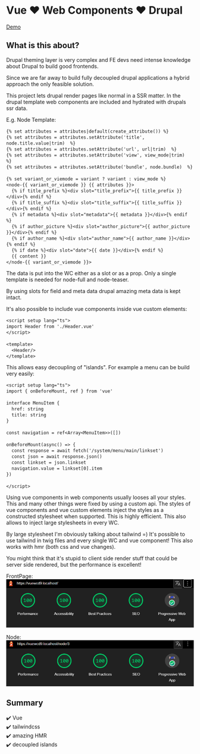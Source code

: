 # Vue ❤️ Web Components ❤️ Drupal

[Demo](https://whatami.woldtwerk.de)

## What is this about?

Drupal theming layer is very complex and FE devs need intense knowledge about Drupal 
to build good frontends.

Since we are far away to build fully decoupled drupal applications a hybrid approach 
the only feasible solution.

This project lets drupal render pages like normal in a SSR matter. In the drupal 
template web components are included and hydrated with drupals ssr data.

E.g. Node Template:

```twig
{% set attributes = attributes|default(create_attribute()) %}
{% set attributes = attributes.setAttribute('title', node.title.value|trim)  %}
{% set attributes = attributes.setAttribute('url', url|trim)  %}
{% set attributes = attributes.setAttribute('view', view_mode|trim)  %}
{% set attributes = attributes.setAttribute('bundle', node.bundle)  %}

{% set variant_or_viemode = variant ? variant : view_mode %}
<node-{{ variant_or_viemode }} {{ attributes }}>
  {% if title_prefix %}<div slot="title_prefix">{{ title_prefix }}</div>{% endif %}
  {% if title_suffix %}<div slot="title_suffix">{{ title_suffix }}</div>{% endif %}
  {% if metadata %}<div slot="metadata">{{ metadata }}</div>{% endif %}
  {% if author_picture %}<div slot="author_picture">{{ author_picture }}</div>{% endif %}
  {% if author_name %}<div slot="author_name">{{ author_name }}</div>{% endif %}
  {% if date %}<div slot="date">{{ date }}</div>{% endif %}
  {{ content }}
</node-{{ variant_or_viemode }}>
```

The data is put into the WC either as a slot or as a prop. Only a single template is 
needed for node-full and node-teaser.

By using slots for field and meta data drupal amazing meta data is kept intact. 

It's also possible to include vue components inside vue custom elements:

```vue
<script setup lang="ts">
import Header from './Header.vue'
</script>

<template>
  <Header/>
</template>
```

This allows easy decoupling of "islands". For example a menu can be build very easily:

```vue
<script setup lang="ts">
import { onBeforeMount, ref } from 'vue'

interface MenuItem {
  href: string
  title: string
}

const navigation = ref<Array<MenuItem>>([])

onBeforeMount(async() => {
  const response = await fetch('/system/menu/main/linkset')
  const json = await response.json()
  const linkset = json.linkset
  navigation.value = linkset[0].item
})

</script>

```

Using vue components in web components usually looses all your styles. This and many 
other things were fixed by using a custom api. The styles of vue components and vue 
custom elements inject the styles as a constructed stylesheet when supported.
This is highly efficient. This also allows to inject large stylesheets in every
WC.

By large stylesheet I'm obviously talking about tailwind =) It's possible to use 
tailwind in twig files and every single WC and vue component! This also works with 
hmr (both css and vue changes).

You might think that it's stupid to client side render stuff that could be server 
side rendered, but the performance is excellent!

FrontPage:  
![/](./docs/front-page.png)

Node:  
![/](./docs/node-full.png)

## Summary
✔️ Vue  
✔️ tailwindcss  
✔️ amazing HMR  
✔️ decoupled islands  